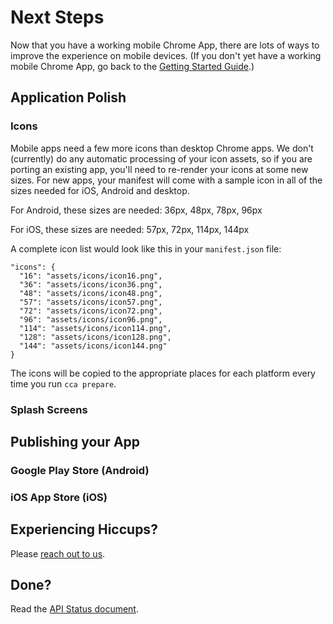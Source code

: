 # Next Steps

Now that you have a working mobile Chrome App, there are lots of ways to improve the experience on mobile devices. (If you don't yet have a working mobile Chrome App, go back to the [Getting Started Guide](GettingStarted.md).)

## Application Polish

### Icons

Mobile apps need a few more icons than desktop Chrome apps. We don't (currently) do any automatic processing of your icon assets, so if you are porting an existing app, you'll need to re-render your icons at some new sizes. For new apps, your manifest will come with a sample icon in all of the sizes needed for iOS, Android and desktop.

For Android, these sizes are needed:
    36px, 48px, 78px, 96px

For iOS, these sizes are needed:
    57px, 72px, 114px, 144px

A complete icon list would look like this in your `manifest.json` file:

    "icons": {
      "16": "assets/icons/icon16.png",
      "36": "assets/icons/icon36.png",
      "48": "assets/icons/icon48.png",
      "57": "assets/icons/icon57.png",
      "72": "assets/icons/icon72.png",
      "96": "assets/icons/icon96.png",
      "114": "assets/icons/icon114.png",
      "128": "assets/icons/icon128.png",
      "144": "assets/icons/icon144.png"
    }

The icons will be copied to the appropriate places for each platform every time you run `cca prepare`.

### Splash Screens

## Publishing your App

### Google Play Store (Android)

### iOS App Store (iOS)

## Experiencing Hiccups?

Please [reach out to us](mailto:mobile-chrome-apps@googlegroups.com).

## Done?

Read the [API Status document](APIStatus.md).
